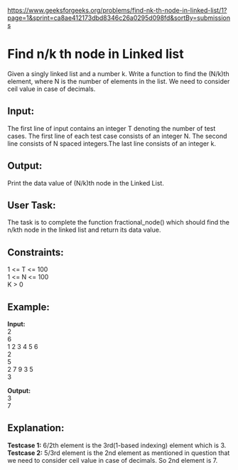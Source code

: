 https://www.geeksforgeeks.org/problems/find-nk-th-node-in-linked-list/1?page=1&sprint=ca8ae412173dbd8346c26a0295d098fd&sortBy=submissions

<h1> Find n/k th node in Linked list </h1>

Given a singly linked list and a number k. Write a function to find the (N/k)th element, where N is the number of elements in the list. We need to consider ceil value in case of decimals.

## Input:
The first line of input contains an integer T denoting the number of test cases. The first line of each test case consists of an integer N. The second line consists of N spaced integers.The last line consists of an integer k.

## Output:
Print the data value of (N/k)th node in the Linked List.

## User Task:
The task is to complete the function fractional_node() which should find the n/kth node in the linked list and return its data value.

## Constraints: 
1 <= T <= 100  <br>
1 <= N <= 100  <br>
K > 0  <br>

## Example:
**Input:**  <br>
2  <br>
6  <br>
1 2 3 4 5 6  <br>
2  <br>
5  <br>
2 7 9 3 5  <br>
3  <br>

**Output:**  <br>
3  <br>
7  <br>

## Explanation:
**Testcase 1:** 6/2th element is the 3rd(1-based indexing) element which is 3.  <br>
**Testcase 2:** 5/3rd element is the 2nd element as mentioned in question that we need to consider ceil value in case of decimals. So 2nd element is 7.
